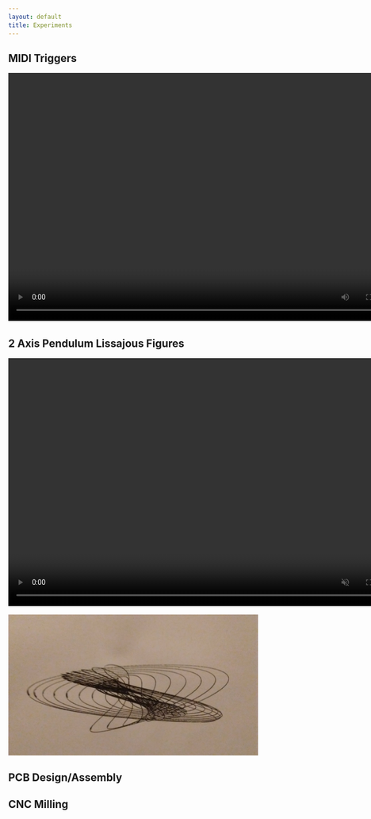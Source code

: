 ```yaml
---
layout: default
title: Experiments
---
```


## MIDI Triggers
<video controls="" width="800" height="500" loop="">
<source src="/assets/video/midi_triggers.mp4" type="video/mp4">
</video>  

## 2 Axis Pendulum Lissajous Figures
<video controls="" width="800" height="500" muted="" loop="">
<source src="/assets/img/experiments/lissajous.mp4" type="video/mp4">
</video>

![](/assets/img/experiments/lissajous.jpg)

## PCB Design/Assembly


## CNC Milling